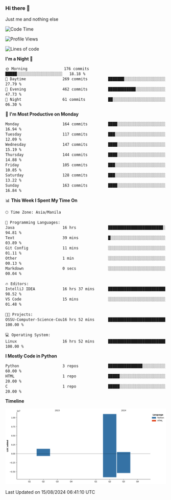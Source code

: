 ### Hi there 👋

Just me and nothing else


<!--START_SECTION:waka-->
![Code Time](http://img.shields.io/badge/Code%20Time-593%20hrs%2035%20mins-blue)

![Profile Views](http://img.shields.io/badge/Profile%20Views-0-blue)

![Lines of code](https://img.shields.io/badge/From%20Hello%20World%20I%27ve%20Written-12.7%20million%20lines%20of%20code-blue)

**I'm a Night 🦉** 

```text
🌞 Morning                176 commits         █████░░░░░░░░░░░░░░░░░░░░   18.18 % 
🌆 Daytime                269 commits         ███████░░░░░░░░░░░░░░░░░░   27.79 % 
🌃 Evening                462 commits         ████████████░░░░░░░░░░░░░   47.73 % 
🌙 Night                  61 commits          ██░░░░░░░░░░░░░░░░░░░░░░░   06.30 % 
```
📅 **I'm Most Productive on Monday** 

```text
Monday                   164 commits         ████░░░░░░░░░░░░░░░░░░░░░   16.94 % 
Tuesday                  117 commits         ███░░░░░░░░░░░░░░░░░░░░░░   12.09 % 
Wednesday                147 commits         ████░░░░░░░░░░░░░░░░░░░░░   15.19 % 
Thursday                 144 commits         ████░░░░░░░░░░░░░░░░░░░░░   14.88 % 
Friday                   105 commits         ███░░░░░░░░░░░░░░░░░░░░░░   10.85 % 
Saturday                 128 commits         ███░░░░░░░░░░░░░░░░░░░░░░   13.22 % 
Sunday                   163 commits         ████░░░░░░░░░░░░░░░░░░░░░   16.84 % 
```


📊 **This Week I Spent My Time On** 

```text
🕑︎ Time Zone: Asia/Manila

💬 Programming Languages: 
Java                     16 hrs              ████████████████████████░   94.81 % 
Text                     39 mins             █░░░░░░░░░░░░░░░░░░░░░░░░   03.89 % 
Git Config               11 mins             ░░░░░░░░░░░░░░░░░░░░░░░░░   01.11 % 
Other                    1 min               ░░░░░░░░░░░░░░░░░░░░░░░░░   00.13 % 
Markdown                 0 secs              ░░░░░░░░░░░░░░░░░░░░░░░░░   00.04 % 

🔥 Editors: 
IntelliJ IDEA            16 hrs 37 mins      █████████████████████████   98.52 % 
VS Code                  15 mins             ░░░░░░░░░░░░░░░░░░░░░░░░░   01.48 % 

🐱‍💻 Projects: 
OSSU-Computer-Science-Cou16 hrs 52 mins      █████████████████████████   100.00 % 

💻 Operating System: 
Linux                    16 hrs 52 mins      █████████████████████████   100.00 % 
```

**I Mostly Code in Python** 

```text
Python                   3 repos             ███████████████░░░░░░░░░░   60.00 % 
HTML                     1 repo              █████░░░░░░░░░░░░░░░░░░░░   20.00 % 
C                        1 repo              █████░░░░░░░░░░░░░░░░░░░░   20.00 % 
```



**Timeline**

![Lines of Code chart](https://raw.githubusercontent.com/brutist/brutist/main/assets/bar_graph.png)


 Last Updated on 15/08/2024 06:41:10 UTC
<!--END_SECTION:waka-->
